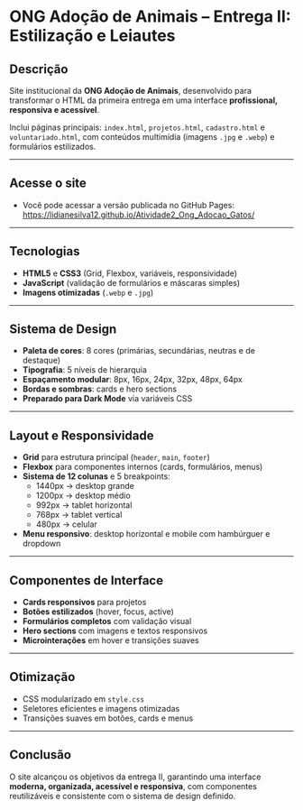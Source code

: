 # ONG Adoção de Animais – Entrega II: Estilização e Leiautes

## Descrição
Site institucional da **ONG Adoção de Animais**, desenvolvido para transformar o HTML da primeira entrega em uma interface **profissional, responsiva e acessível**.  

Inclui páginas principais: `index.html`, `projetos.html`, `cadastro.html` e `voluntariado.html`, com conteúdos multimídia (imagens `.jpg` e `.webp`) e formulários estilizados.

---

## Acesse o site
- Você pode acessar a versão publicada no GitHub Pages:  
  https://lidianesilva12.github.io/Atividade2_Ong_Adocao_Gatos/

---

## Tecnologias
- **HTML5** e **CSS3** (Grid, Flexbox, variáveis, responsividade)
- **JavaScript** (validação de formulários e máscaras simples)
- **Imagens otimizadas** (`.webp` e `.jpg`)

---

## Sistema de Design
- **Paleta de cores**: 8 cores (primárias, secundárias, neutras e de destaque)
- **Tipografia**: 5 níveis de hierarquia
- **Espaçamento modular**: 8px, 16px, 24px, 32px, 48px, 64px
- **Bordas e sombras**: cards e hero sections
- **Preparado para Dark Mode** via variáveis CSS

---

## Layout e Responsividade
- **Grid** para estrutura principal (`header`, `main`, `footer`)
- **Flexbox** para componentes internos (cards, formulários, menus)
- **Sistema de 12 colunas** e 5 breakpoints:
  - 1440px → desktop grande
  - 1200px → desktop médio
  - 992px  → tablet horizontal
  - 768px  → tablet vertical
  - 480px  → celular
- **Menu responsivo**: desktop horizontal e mobile com hambúrguer e dropdown

---

## Componentes de Interface
- **Cards responsivos** para projetos
- **Botões estilizados** (hover, focus, active)
- **Formulários completos** com validação visual
- **Hero sections** com imagens e textos responsivos
- **Microinterações** em hover e transições suaves

---

## Otimização
- CSS modularizado em `style.css`
- Seletores eficientes e imagens otimizadas
- Transições suaves em botões, cards e menus

---

## Conclusão
O site alcançou os objetivos da entrega II, garantindo uma interface **moderna, organizada, acessível e responsiva**, com componentes reutilizáveis e consistente com o sistema de design definido.

